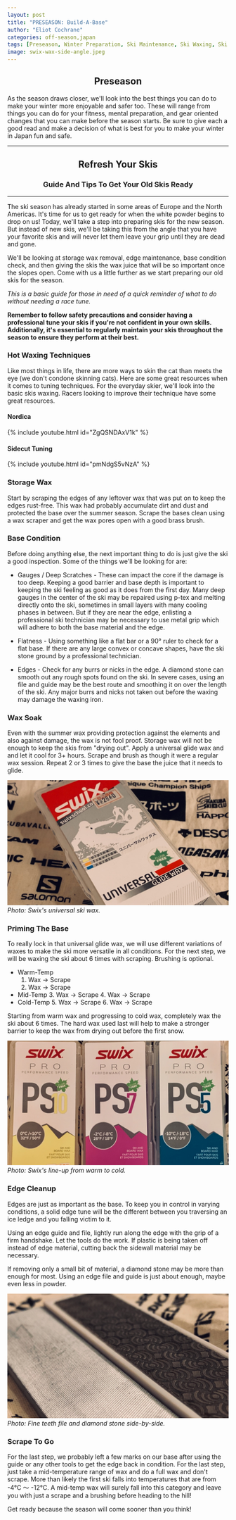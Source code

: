 ```yaml
---
layout: post
title: "PRESEASON: Build-A-Base"
author: "Eliot Cochrane"
categories: off-season,japan
tags: [Preseason, Winter Preparation, Ski Maintenance, Ski Waxing, Ski Gear, Safety Tips, Skiing Guide, Winter Sports, Ski Season, Winter Activities]
image: swix-wax-side-angle.jpeg
---
```


## <center>Preseason</center>

As the season draws closer, we'll look into the best things you can do to make your winter more enjoyable and safer too. These will range from things you can do for your fitness, mental preparation, and gear oriented changes that you can make before the season starts. Be sure to give each a good read and make a decision of what is best for you to make your winter in Japan fun and safe.

***

## <center>Refresh Your Skis</center>
### <center>Guide And Tips To Get Your Old Skis Ready</center>

***

The ski season has already started in some areas of Europe and the North Americas. It's time for us to get ready for when the white powder begins to drop on us! Today, we'll take a step into preparing skis for the new season. But instead of new skis, we'll be taking this from the angle that you have your favorite skis and will never let them leave your grip until they are dead and gone. 

We'll be looking at storage wax removal, edge maintenance, base condition check, and then giving the skis the wax juice that will be so important once the slopes open. Come with us a little further as we start preparing our old skis for the season.

*This is a basic guide for those in need of a quick reminder of what to do without needing a race tune.*

**Remember to follow safety precautions and consider having a professional tune your skis if you're not confident in your own skills. Additionally, it's essential to regularly maintain your skis throughout the season to ensure they perform at their best.**

### Hot Waxing Techniques

Like most things in life, there are more ways to skin the cat than meets the eye (we don't condone skinning cats). Here are some great resources when it comes to tuning techniques. For the everyday skier, we'll look into the basic skis waxing. Racers looking to improve their technique have some great resources.

#### Nordica
{% include youtube.html id="ZgQSNDAxV1k" %}

#### Sidecut Tuning
{% include youtube.html id="pmNdgS5vNzA" %}

### Storage Wax

Start by scraping the edges of any leftover wax that was put on to keep the edges rust-free. This wax had probably accumulate dirt and dust and protected the base over the summer season. Scrape the bases clean using a wax scraper and get the wax pores open with a good brass brush.

### Base Condition

Before doing anything else, the next important thing to do is just give the ski a good inspection. Some of the things we'll be looking for are:

* Gauges / Deep Scratches - These can impact the core if the damage is too deep. Keeping a good barrier and base depth is important to keeping the ski feeling as good as it does from the first day. Many deep gauges in the center of the ski may be repaired using p-tex and melting directly onto the ski, sometimes in small layers with many cooling phases in between. But if they are near the edge, enlisting a professional ski technician may be necessary to use metal grip which will adhere to both the base material and the edge.

* Flatness - Using something like a flat bar or a 90° ruler to check for a flat base. If there are any large convex or concave shapes, have the ski stone ground by a professional technician.

* Edges - Check for any burrs or nicks in the edge. A diamond stone can smooth out any rough spots found on the ski. In severe cases, using an file and guide may be the best route and smoothing it on over the length of the ski. Any major burrs and nicks not taken out before the waxing may damage the waxing iron.

### Wax Soak

Even with the summer wax providing protection against the elements and also against damage, the wax is not fool proof. Storage wax will not be enough to keep the skis from "drying out". Apply a universal glide wax and and let it cool for 3+ hours. Scrape and brush as though it were a regular wax session. Repeat 2 or 3 times to give the base the juice that it needs to glide.

![Swix universal ski wax](/assets/img/universal-wax-side-angle.jpeg)
*Photo: Swix's universal ski wax.*

### Priming The Base

To really lock in that universal glide wax, we will use different variations of waxes to make the ski more versatile in all conditions. For the next step, we will be waxing the ski about 6 times with scraping. Brushing is optional. 

* Warm-Temp
    1. Wax → Scrape
    2. Wax → Scrape
* Mid-Temp
    3. Wax → Scrape
    4. Wax → Scrape
* Cold-Temp
    5. Wax → Scrape
    6. Wax → Scrape

Starting from warm wax and progressing to cold wax, completely wax the ski about 6 times. The hard wax used last will help to make a stronger barrier to keep the wax from drying out before the first snow.

![Swix wax line-up from warm to cold](/assets/img/swix-lineup.jpeg)
*Photo: Swix's line-up from warm to cold.*

### Edge Cleanup

Edges are just as important as the base. To keep you in control in varying conditions, a solid edge tune will be the different between you traversing an ice ledge and you falling victim to it.

Using an edge guide and file, lightly run along the edge with the grip of a firm handshake. Let the tools do the work. If plastic is being taken off instead of edge material, cutting back the sidewall material may be necessary.

If removing only a small bit of material, a diamond stone may be more than enough for most. Using an edge file and guide is just about enough, maybe even less in powder.

![file and diamond stone](/assets/img/file-diamond-lineup.jpeg)
*Photo: Fine teeth file and diamond stone side-by-side.*

### Scrape To Go

For the last step, we probably left a few marks on our base after using the guide or any other tools to get the edge back in condition. For the last step, just take a mid-temperature range of wax and do a full wax and don't scrape. More than likely the first ski falls into temperatures that are from -4°C 〜 -12°C. A mid-temp wax will surely fall into this category and leave you with just a scrape and a brushing before heading to the hill!

Get ready because the season will come sooner than you think!